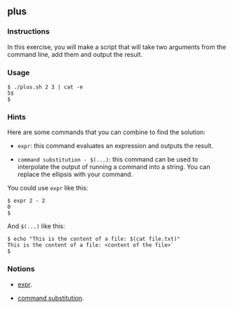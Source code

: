 ## plus

### Instructions

In this exercise, you will make a script that will take two arguments from the command line, add them and output the result.

### Usage

```console
$ ./plus.sh 2 3 | cat -e
5$
$
```

### Hints

Here are some commands that you can combine to find the solution:

- `expr`: this command evaluates an expression and outputs the result.

- `command substitution - $(...)`: this command can be used to interpolate the output of running a command into a string. You can replace the ellipsis with your command.

You could use `expr` like this:

```console
$ expr 2 - 2
0
$
```

And `$(...)` like this:

```console
$ echo "This is the content of a file: $(cat file.txt)"
This is the content of a file: <content of the file>`
$
```

### Notions

- [expr](https://www.gnu.org/software/coreutils/manual/html_node/expr-invocation.html#expr-invocation).

- [command substitution](https://www.gnu.org/savannah-checkouts/gnu/bash/manual/bash.html#Command-Substitution).
